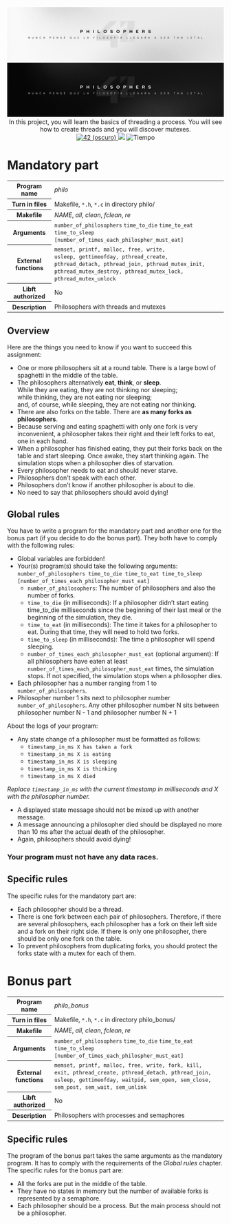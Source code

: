 <div align="center">
    <img src="https://github.com/15Galan/42_project-readmes/blob/master/banners/cursus/projects/philosophers-light.png?raw=true#gh-light-mode-only" alt="Banner (claro)" />
    <img src="https://github.com/15Galan/42_project-readmes/blob/master/banners/cursus/projects/philosophers-dark.png?raw=true#gh-dark-mode-only" alt="Banner (oscuro)" />
    <br>
   In this project, you will learn the basics of threading a process.
You will see how to create threads and you will discover mutexes.
    <br>
    <a href='https://profile.intra.42.fr/users/alvega-g' target="_blank">
        <img alt='42 (oscuro)' src='https://img.shields.io/badge/Málaga-black?style=flat&logo=42&logoColor=white'/>
    </a>
    <img src="https://img.shields.io/badge/score- 100%20%2F%20100-success?color=%2312bab9&style=flat" />
    <img src="https://wakatime.com/badge/user/018cd069-7ab6-4658-9d62-78d9b3970dd2/project/018d45c2-ef90-4521-a146-62b21e2ddfe5.svg" alt="Tiempo" />
</div>

# Mandatory part

<table>
  <tr>
    <th>Program name</th>
    <td><em>philo</em></td>
  </tr>
  <tr>
    <th>Turn in files</th>
    <td>Makefile, <code>*.h</code>, <code>*.c</code> in directory philo/</td>
  </tr>
  <tr>
	<th>Makefile</th>
	<td><em>NAME</em>, <em>all</em>, <em>clean</em>, <em>fclean</em>, <em>re</em></td>
  </tr>
  <tr>
    <th>Arguments</th>
    <td><code>number_of_philosophers</code> <code>time_to_die</code> <code>time_to_eat</code> <code>time_to_sleep</code> <code>[number_of_times_each_philospher_must_eat]</code></td>
  </tr>
  <tr>
    <th>External functions</th>
    <td> <code>memset, printf, malloc, free, write,
usleep, gettimeofday, pthread_create,
pthread_detach, pthread_join, pthread_mutex_init,
pthread_mutex_destroy, pthread_mutex_lock,
pthread_mutex_unlock</code>
  </tr>
  <tr>
	<th>Libft authorized</th>
	<td>No</td>
  </td>
  <tr>
    <th>Description</th>
    <td>Philosophers with threads and mutexes</td>
  </tr>
</table>

## Overview

Here are the things you need to know if you want to succeed this assignment:
- One or more philosophers sit at a round table.
There is a large bowl of spaghetti in the middle of the table.
- The philosophers alternatively <b>eat</b>, <b>think</b>, or <b>sleep</b>.<br>
While they are eating, they are not thinking nor sleeping;<br>
while thinking, they are not eating nor sleeping;<br>
and, of course, while sleeping, they are not eating nor thinking.
- There are also forks on the table. There are <b>as many forks as philosophers</b>.
- Because serving and eating spaghetti with only one fork is very inconvenient, a
philosopher takes their right and their left forks to eat, one in each hand.
- When a philosopher has finished eating, they put their forks back on the table and
start sleeping. Once awake, they start thinking again. The simulation stops when
a philosopher dies of starvation.
- Every philosopher needs to eat and should never starve.
- Philosophers don’t speak with each other.
- Philosophers don’t know if another philosopher is about to die.
- No need to say that philosophers should avoid dying!

## Global rules

You have to write a program for the mandatory part and another one for the bonus part
(if you decide to do the bonus part). They both have to comply with the following rules:
- Global variables are forbidden!
- Your(s) program(s) should take the following arguments:
<code>number_of_philosophers time_to_die time_to_eat time_to_sleep
[number_of_times_each_philosopher_must_eat]</code>
	- <code>number_of_philosophers</code>: The number of philosophers and also the number
of forks.
	- <code>time_to_die</code> (in milliseconds): If a philosopher didn’t start eating time_to_die
milliseconds since the beginning of their last meal or the beginning of the simulation, they die.
	- <code>time_to_eat</code> (in milliseconds): The time it takes for a philosopher to eat.
During that time, they will need to hold two forks.
	- <code>time_to_sleep</code> (in milliseconds): The time a philosopher will spend sleeping.
	- <code>number_of_times_each_philosopher_must_eat</code> (optional argument): If all
philosophers have eaten at least <code>number_of_times_each_philosopher_must_eat</code>
times, the simulation stops. If not specified, the simulation stops when a
philosopher dies.
- Each philosopher has a number ranging from 1 to <code>number_of_philosophers</code>.
- Philosopher number 1 sits next to philosopher number <code>number_of_philosophers</code>.
Any other philosopher number N sits between philosopher number N - 1 and philosopher number N + 1

About the logs of your program:
- Any state change of a philosopher must be formatted as follows:
	- <code>timestamp_in_ms X has taken a fork</code>
	- <code>timestamp_in_ms X is eating</code>
	- <code>timestamp_in_ms X is sleeping</code>
	- <code>timestamp_in_ms X is thinking</code>
	- <code>timestamp_in_ms X died</code>

<em>Replace <code>timestamp_in_ms</code> with the current timestamp in milliseconds
and X with the philosopher number.</em>
- A displayed state message should not be mixed up with another message.
- A message announcing a philosopher died should be displayed no more than 10 ms
after the actual death of the philosopher.
- Again, philosophers should avoid dying!

 ### Your program must not have any data races.

## Specific rules

The specific rules for the mandatory part are:
- Each philosopher should be a thread.
- There is one fork between each pair of philosophers. Therefore, if there are several
philosophers, each philosopher has a fork on their left side and a fork on their right
side. If there is only one philosopher, there should be only one fork on the table.
- To prevent philosophers from duplicating forks, you should protect the forks state
with a mutex for each of them.

# Bonus part

<table>
  <tr>
    <th>Program name</th>
    <td><em>philo_bonus</em></td>
  </tr>
  <tr>
    <th>Turn in files</th>
    <td>Makefile, <code>*.h</code>, <code>*.c</code> in directory philo_bonus/</td>
  </tr>
  <tr>
	<th>Makefile</th>
	<td><em>NAME</em>, <em>all</em>, <em>clean</em>, <em>fclean</em>, <em>re</em></td>
  </tr>
  <tr>
    <th>Arguments</th>
    <td><code>number_of_philosophers</code> <code>time_to_die</code> <code>time_to_eat</code> <code>time_to_sleep</code> <code>[number_of_times_each_philospher_must_eat]</code></td>
  </tr>
  <tr>
    <th>External functions</th>
    <td> <code>memset, printf, malloc, free, write, fork, kill,
exit, pthread_create, pthread_detach, pthread_join,
usleep, gettimeofday, waitpid, sem_open, sem_close,
sem_post, sem_wait, sem_unlink</code>
  </tr>
  <tr>
	<th>Libft authorized</th>
	<td>No</td>
  </td>
  <tr>
    <th>Description</th>
    <td>Philosophers with processes and semaphores</td>
  </tr>
</table>

## Specific rules

The program of the bonus part takes the same arguments as the mandatory program.
It has to comply with the requirements of the <em>Global rules</em> chapter.
The specific rules for the bonus part are:
- All the forks are put in the middle of the table.
- They have no states in memory but the number of available forks is represented by
a semaphore.
- Each philosopher should be a process. But the main process should not be a
philosopher.